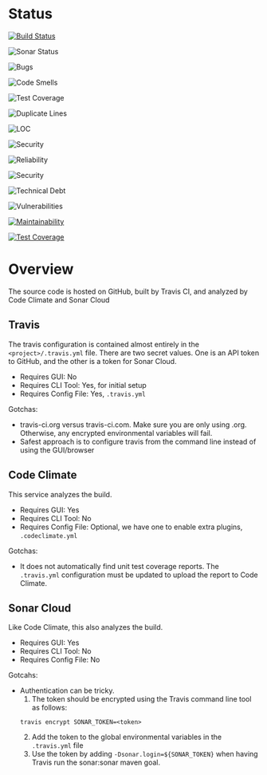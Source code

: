 # Status

[![Build Status](https://travis-ci.org/joshchamberlain/CS471-Assignments-UMLIntro-GitHubTest2.svg?branch=master)](https://travis-ci.org/joshchamberlain/CS471-Assignments-UMLIntro-GitHubTest2)

![Sonar Status](https://sonarcloud.io/api/project_badges/measure?project=edu.boisestate.cs471%3Asorting&metric=alert_status)

![Bugs](https://sonarcloud.io/api/project_badges/measure?project=edu.boisestate.cs471%3Asorting&metric=bugs)

![Code Smells](https://sonarcloud.io/api/project_badges/measure?project=edu.boisestate.cs471%3Asorting&metric=code_smells)

![Test Coverage](https://sonarcloud.io/api/project_badges/measure?project=edu.boisestate.cs471%3Asorting&metric=coverage)

![Duplicate Lines](https://sonarcloud.io/api/project_badges/measure?project=edu.boisestate.cs471%3Asorting&metric=duplicated_lines_density)

![LOC](https://sonarcloud.io/api/project_badges/measure?project=edu.boisestate.cs471%3Asorting&metric=ncloc)

![Security](https://sonarcloud.io/api/project_badges/measure?project=edu.boisestate.cs471%3Asorting&metric=sqale_rating)

![Reliability](https://sonarcloud.io/api/project_badges/measure?project=edu.boisestate.cs471%3Asorting&metric=reliability_rating)

![Security](https://sonarcloud.io/api/project_badges/measure?project=edu.boisestate.cs471%3Asorting&metric=security_rating)

![Technical Debt](https://sonarcloud.io/api/project_badges/measure?project=edu.boisestate.cs471%3Asorting&metric=sqale_index)

![Vulnerabilities](https://sonarcloud.io/api/project_badges/measure?project=edu.boisestate.cs471%3Asorting&metric=vulnerabilities)

[![Maintainability](https://api.codeclimate.com/v1/badges/83d3e1b3bb55ec1867db/maintainability)](https://codeclimate.com/github/joshchamberlain/CS471-Assignments-UMLIntro-GitHubTest2/maintainability)

[![Test Coverage](https://api.codeclimate.com/v1/badges/83d3e1b3bb55ec1867db/test_coverage)](https://codeclimate.com/github/joshchamberlain/CS471-Assignments-UMLIntro-GitHubTest2/test_coverage)

# Overview
The source code is hosted on GitHub, built by Travis CI, and analyzed by Code Climate and Sonar Cloud

## Travis
The travis configuration is contained almost entirely in the `<project>/.travis.yml` file. There are two secret
values. One is an API token to GitHub, and the other is a token for Sonar Cloud. 
 * Requires GUI: No
 * Requires CLI Tool: Yes, for initial setup
 * Requires Config File: Yes, `.travis.yml`

Gotchas:
 * travis-ci.org versus travis-ci.com. Make sure you are only using .org. Otherwise, any encrypted environmental
 variables will fail.
 * Safest approach is to configure travis from the command line instead of using the GUI/browser
 
## Code Climate
This service analyzes the build.
 * Requires GUI: Yes
 * Requires CLI Tool: No
 * Requires Config File: Optional, we have one to enable extra plugins, `.codeclimate.yml`
 
Gotchas:
 * It does not automatically find unit test coverage reports. The `.travis.yml` configuration must be updated to upload
 the report to Code Climate.

## Sonar Cloud
Like Code Climate, this also analyzes the build.
 * Requires GUI: Yes
 * Requires CLI Tool: No
 * Requires Config File: No
 
Gotcahs:
 * Authentication can be tricky. 
   1. The token should be encrypted using the Travis command line tool as follows:
    ```
    travis encrypt SONAR_TOKEN=<token>
    ```
   2. Add the token to the global environmental variables in the `.travis.yml` file
   3. Use the token by adding `-Dsonar.login=${SONAR_TOKEN}` when having Travis run the sonar:sonar maven goal. 
 
 
 
 
 
 
 
 
 
 